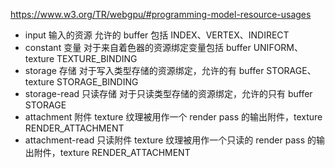 https://www.w3.org/TR/webgpu/#programming-model-resource-usages
- input 输入的资源 
    允许的 buffer 包括 INDEX、VERTEX、INDIRECT
- constant 变量
    对于来自着色器的资源绑定变量包括 buffer UNIFORM、texture TEXTURE_BINDING
- storage 存储
    对于写入类型存储的资源绑定，允许的有 buffer STORAGE、texture STORAGE_BINDING
- storage-read 只读存储
    对于只读类型存储的资源绑定，允许的只有 buffer STORAGE
- attachment 附件
    texture 纹理被用作一个 render pass 的输出附件，texture RENDER_ATTACHMENT
- attachment-read 只读附件
    texture 纹理被用作一个只读的 render pass 的输出附件，texture RENDER_ATTACHMENT